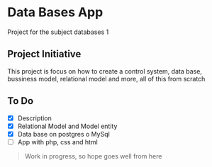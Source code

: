 # Data Bases App

Project for the subject databases 1 

## Project Initiative

This project is focus on how to create a control system, data base, bussiness model, relational model and more, all of this from scratch

## To Do

- [x] Description
- [x] Relational Model and Model entity
- [x] Data base on postgres o MySql
- [ ] App with php, css and html

> Work in progress, so hope goes well from here
